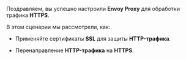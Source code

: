 Поздравляем, вы успешно настроили **Envoy Proxy** для обработки трафика **HTTPS**.

В этом сценарии мы рассмотрели, как:

* Применяйте сертификаты **SSL** для защиты **HTTP-трафика**.

* Перенаправление **HTTP-трафика** на **HTTPS**.
